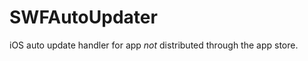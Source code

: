 SWFAutoUpdater
==============

iOS auto update handler for app *not* distributed through the app store.
